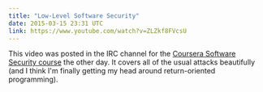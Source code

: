 ```yaml
---
title: "Low-Level Software Security"
date: 2015-03-15 23:31 UTC
link: https://www.youtube.com/watch?v=ZLZkf8FVcsU
---
```


This video was posted in the IRC channel for the [Coursera Software Security course](https://www.coursera.org/course/softwaresec) the other day. It covers all of the usual attacks beautifully (and I think I'm finally getting my head around return-oriented programming).

